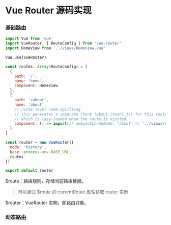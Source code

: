 # Vue Router 源码实现

### 基础路由

```js
import Vue from 'vue'
import VueRouter, { RouteConfig } from 'vue-router'
import HomeView from '../views/HomeView.vue'

Vue.use(VueRouter)

const routes: Array<RouteConfig> = [
  {
    path: '/',
    name: 'home',
    component: HomeView
  },
  {
    path: '/about',
    name: 'about',
    // route level code-splitting
    // this generates a separate chunk (about.[hash].js) for this route
    // which is lazy-loaded when the route is visited.
    component: () => import(/* webpackChunkName: "about" */ '../views/AboutView.vue')
  }
]

const router = new VueRouter({
  mode: 'history',
  base: process.env.BASE_URL,
  routes
})

export default router
```

$route：路由规则，存储当前路由数据。

> 可以通过 $route 的 currentRoute 属性获取 router 实例

$router：VueRouter 实例，即路由对象。

### 动态路由

